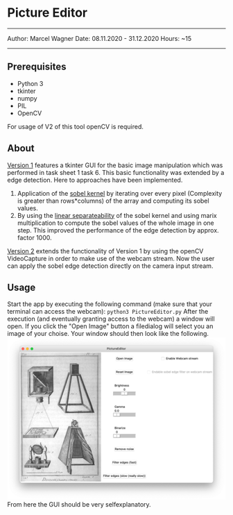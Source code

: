 # Picture Editor

---

Author: Marcel Wagner
Date: 08.11.2020 - 31.12.2020
Hours: ~15

---

## Prerequisites
- Python 3
- tkinter
- numpy
- PIL
- OpenCV

For usage of V2 of this tool openCV is required.

## About
[Version 1](https://github.com/WagnerMarcel/Master-Autonomes-Fahren/releases/tag/Version_1.0) features a tkinter GUI for the basic image manipulation which was performed in task sheet 1 task 6. 
This basic functionality was extended by a edge detection. Here to approaches have been implemented.
1. Application of the [sobel kernel](https://de.wikipedia.org/wiki/Sobel-Operator) by iterating over every pixel (Complexity is greater than rows*columns) of the array and computing its sobel values. 
2. By using the [linear separateability](https://de.wikipedia.org/wiki/Separierbarkeit) of the sobel kernel and using marix multiplication to compute the sobel values of the whole image in one step. This improved the performance of the edge detection by approx. factor 1000. 

[Version 2](https://github.com/WagnerMarcel/Master-Autonomes-Fahren/releases/tag/Version2.0) extends the functionality of Version 1 by using the openCV VideoCapture in order to make use of the webcam stream. Now the user can apply the sobel edge detection directly on the camera input stream. 

## Usage
Start the app by executing the following command (make sure that your terminal can access the webcam):
`python3 PictureEditor.py`
After the execution (and eventually granting access to the webcam) a window will open.
If you click the "Open Image" button a filedialog will select you an image of your choise. 
Your window should then look like the following.
![GUI](GUI.png)
From here the GUI should be very selfexplanatory.
